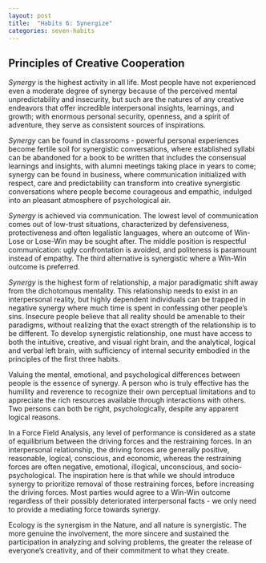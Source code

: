 ```yaml
---
layout: post
title:  "Habits 6: Synergize"
categories: seven-habits
---
```


## Principles of Creative Cooperation

*Synergy* is the highest activity in all life. Most people have not experienced even a moderate degree of synergy because of the perceived mental unpredictability and insecurity, but such are the natures of any creative endeavors that offer incredible interpersonal insights, learnings, and growth; with enormous personal security, openness, and a spirit of adventure, they serve as consistent sources of inspirations.
	
*Synergy* can be found in classrooms - powerful personal experiences become fertile soil for synergistic conversations, where established syllabi can be abandoned for a book to be written that includes the consensual learnings and insights, with alumni meetings taking place in years to come; synergy can be found in business, where communication initialized with respect, care and predictability can transform into creative synergistic conversations where people become courageous and empathic, indulged into an pleasant atmosphere of psychological air.   

*Synergy* is achieved via communication. The lowest level of communication comes out of low-trust situations, characterized by defensiveness, protectiveness and often legalistic languages, where an outcome of Win-Lose or Lose-Win may be sought after. The middle position is respectful communication: ugly confrontation is avoided, and politeness is paramount instead of empathy. The third alternative is synergistic where a Win-Win outcome is preferred. 

*Synergy* is the highest form of relationship, a major paradigmatic shift away from the dichotomous mentality. This relationship needs to exist in an interpersonal reality, but highly dependent individuals can be trapped in negative synergy where much time is spent in confessing other people’s sins. Insecure people believe that all reality should be amenable to their paradigms, without realizing that the exact strength of the relationship is to be different. To develop synergistic relationship, one must have access to both the intuitive, creative, and visual right brain, and the analytical, logical and verbal left brain, with sufficiency of internal security embodied in the principles of the first three habits.

Valuing the mental, emotional, and psychological differences between people is the essence of synergy. A person who is truly effective has the humility and reverence to recognize their own perceptual limitations and to appreciate the rich resources available through interactions with others. Two persons can both be right, psychologically, despite any apparent logical reasons. 

In a Force Field Analysis, any level of performance is considered as a state of equilibrium between the driving forces and the restraining forces. In an interpersonal relationship, the driving forces are generally positive, reasonable, logical, conscious, and economic, whereas the restraining forces are often negative, emotional, illogical, unconscious, and socio-psychological. The inspiration here is that while we should introduce synergy to prioritize removal of those restraining forces, before increasing the driving forces. Most parties would agree to a Win-Win outcome regardless of their possibly deteriorated interpersonal facts - we only need to provide a mediating force towards synergy.

Ecology is the synergism in the Nature, and all nature is synergistic. The more genuine the involvement, the more sincere and sustained the participation in analyzing and solving problems, the greater the release of everyone’s creativity, and of their commitment to what they create. 